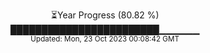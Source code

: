 <p align="center">
⏳Year Progress (80.82 %) <br>
████████████████████████▁▁▁▁▁▁ <br>
<sub>Updated: Mon, 23 Oct 2023 00:08:42 GMT</sub>
</p>

